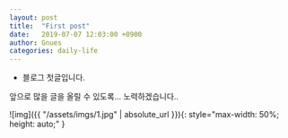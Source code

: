 ```yaml
---
layout: post
title:  "First post"
date:   2019-07-07 12:03:00 +0900
author: Gnues
categories: daily-life
---
```


- 블로그 첫글입니다.

앞으로 많을 글을 올릴 수 있도록... 노력하겠습니다..

![img]({{ "/assets/imgs/1.jpg" | absolute_url }}){: style="max-width: 50%; height: auto;" }
